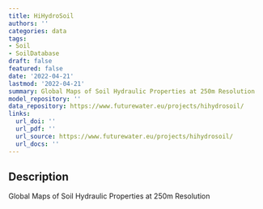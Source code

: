 ```yaml
---
title: HiHydroSoil
authors: ''
categories: data
tags:
- Soil
- SoilDatabase
draft: false
featured: false
date: '2022-04-21'
lastmod: '2022-04-21'
summary: Global Maps of Soil Hydraulic Properties at 250m Resolution
model_repository: ''
data_repository: https://www.futurewater.eu/projects/hihydrosoil/
links:
  url_doi: ''
  url_pdf: ''
  url_source: https://www.futurewater.eu/projects/hihydrosoil/
  url_docs: ''
---
```


## Description

Global Maps of Soil Hydraulic Properties at 250m Resolution

